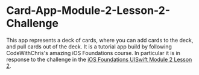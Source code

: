 # Card-App-Module-2-Lesson-2-Challenge
This app represents a deck of cards, where you can add cards to the deck, and pull cards out of the deck. It is a tutorial app build by following CodeWithChris's 
amazing iOS Foundations course. In particular it is in response to the challenge in the 
[iOS Foundations UISwift Module 2 Lesson 2](https://learn.codewithchris.com/courses/take/foundations/texts/19273518-lesson-2-challenge).
